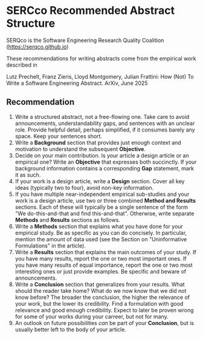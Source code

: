 # SERCco Recommended Abstract Structure

SERQco is the Software Engineering Research Quality Coalition (https://serqco.github.io)

These recommendations for writing abstracts come from the empirical work described in

Lutz Prechelt, Franz Zieris, Lloyd Montgomery, Julian Frattini:
How (Not) To Write a Software Engineering Abstract.
ArXiv, June 2025


## Recommendation

1. Write a structured abstract, not a free-flowing one. 
   Take care to avoid announcements, understandability gaps, and sentences with an unclear role. 
   Provide helpful detail, perhaps simplified, if it consumes barely any space.
   Keep your sentences short.
2. Write a **Background** section that provides just enough context and motivation to understand 
   the subsequent **Objective**.
3. Decide on your main contribution. 
   Is your article a design article or an empirical one?
   Write an **Objective** that expresses both succinctly. 
   If your background information contains a corresponding **Gap** statement, mark it as such.
4. If your work is a design article, write a **Design** section. 
   Cover all key ideas (typically two to four), avoid non-key information.
5. If you have multiple near-independent empirical sub-studies and your work is a design article, 
   use two or three combined **Method and Results** sections. 
   Each of these will typically be a single sentence of the form "We do-this-and-that and find this-and-that". 
   Otherwise, write separate **Methods** and **Results** sections as follows.
6. Write a **Methods** section that explains what you have done for your empirical study.
   Be as specific as you can do concisely. 
   In particular, mention the amount of data used 
   (see the Section on "Uninformative Formulations" in the article).
7. Write a **Results** section that explains the main outcomes of your study.
   If you have many results, report the one or two most important ones. 
   If you have many results of equal importance, report the one or two most interesting ones or 
   just provide examples.
   Be specific and beware of announcements.
8. Write a **Conclusion** section that generalizes from your results.
   What should the reader take home? 
   What do we now know that we did not know before? 
   The broader the conclusion, the higher the relevance of your work, but the lower its credibility.
   Find a formulation with good relevance and good enough credibility. 
   Expect to later be proven wrong for some of your works during your carreer, but not for many.
9. An outlook on future possibilities *can* be part of your **Conclusion**, 
   but is usually better left to the body of your article.
